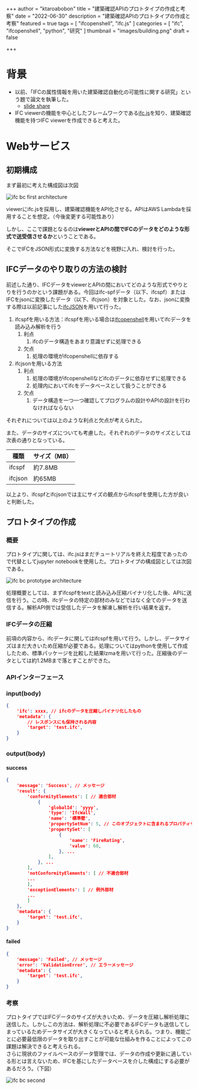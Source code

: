 +++
author = "ktaroabobon"
title = "建築確認APIのプロトタイプの作成と考察"
date = "2022-06-30"
description = "建築確認APIのプロトタイプの作成と考察"
featured = true
tags = [
"ifcopenshell",
"ifc.js"
]
categories = [
"ifc",
"ifcopenshell",
"python",
"研究"
]
thumbnail = "images/building.png"
draft = false

+++

# 背景

- 以前、「IFCの属性情報を用いた建築確認自動化の可能性に関する研究」という題で論文を執筆した。
  - [slide share](https://www.slideshare.net/KeitaroWatanabe2/20220225-251744026)
- IFC viewerの機能を中心としたフレームワークである[ifc.js](https://ifcjs.github.io/info/ja/)を知り、建築確認機能を持つIFC viewerを作成できると考えた。

# Webサービス

## 初期構成

まず最初に考えた構成図は次図

![ifc bc first architecture](/post/research/ifc-bc-prototype/ifc-bc-first.png)

viewerにifc.jsを採用し、建築確認機能をAPI化させる。APIはAWS Lambdaを採用することを想定。（今後変更する可能性あり）

しかし、ここで課題となるのは**viewerとAPIの間でIFCのデータをどのような形式で送受信させるか**ということである。

そこでIFCをJSON形式に変換する方法などを視野に入れ、検討を行った。

## IFCデータのやり取りの方法の検討

前述した通り、IFCデータをviewerとAPIの間においてどのような形式でやりとりを行うのかという課題がある。今回はifc-spfデータ（以下、ifcspf）またはIFCをjsonに変換したデータ（以下、ifcjson）を対象とした。なお、jsonに変換する際は以前記事にした[ifcJSON](https://ktaroabobon.github.io/post/architecture/ifcjson-about/)を用いて行った。

1. ifcspfを用いる方法：ifcspfを用いる場合は[ifcopenshell](http://ifcopenshell.org/)を用いてifcデータを読み込み解析を行う
   1. 利点
      1. ifcのデータ構造をあまり意識せずに処理できる
   2. 欠点
      1. 処理の環境がifcopenshellに依存する
2. ifcjsonを用いる方法
   1. 利点
      1. 処理の環境がifcopenshellなどifcのデータに依存せずに処理できる
      2. 処理内においてifcをデータベースとして扱うことができる
   2. 欠点
      1. データ構造を一つ一つ確認してプログラムの設計やAPIの設計を行わなければならない

それぞれについては以上のような利点と欠点が考えられた。

また、データのサイズについても考慮した。それぞれのデータのサイズとしては次表の通りとなっている。

   種類 | サイズ（MB）
--------|------
ifcspf | 約7.8MB
ifcjson| 約65MB

以上より、ifcspfとifcjsonでは主にサイズの観点からifcspfを使用した方が良いと判断した。

## プロトタイプの作成

### 概要

プロトタイプに関しては、ifc.jsはまだチュートリアルを終えた程度であったので代替としてjupyter notebookを使用した。プロトタイプの構成図としては次図である。

![ifc bc prototype architecture](/post/research/ifc-bc-prototype/ifc-bc-prototype.png)

処理概要としては、まずifcspfをtextと読み込み圧縮バイナリ化した後、APIに送信を行う。この時、ifcデータの特定の部材のみなどではなく全てのデータを送信する。解析API側では受信したデータを解凍し解析を行い結果を返す。

### IFCデータの圧縮

前項の内容から、ifcデータに関してはifcspfを用いて行う。しかし、データサイズはまだ大きいため圧縮が必要である。処理についてはpythonを使用して作成したため、標準パッケージを比較した結果lzmaを用いて行った。圧縮後のデータとしては約1.2MBまで落とすことができた。

### APIインターフェース

### input(body)

```json
{
	'ifc': xxxx, // ifcのデータを圧縮しバイナリ化したもの
	'metadata': { 
		// レスポンスにも保持される内容
		'target': 'test.ifc',
	}
}
```

### output(body)

#### success

```json
{
	'message': 'Success', // メッセージ
	'result': {
		'conformityElements': [ // 適合部材
			{
				'globalId': 'yyyy',
				'type': 'IfcWall',
				'name': '標準壁',
				'propertySetNum': 5, // このオブジェクトに含まれるプロパティセットの数
				'propertySet': [
					{
						'name': 'FireRating',
						'value': 60,
					}, ...
				],
			}, ...
		],
		'notConformityElements': [ // 不適合部材
		...
		],
		'exceptionElements': [ // 例外部材
		...
		]
	},
	'metadata': { 
		'target': 'test.ifc',
	}
}
```

#### failed

```json
{
	'message': 'Failed', // メッセージ
	'error': 'ValidationError', // エラーメッセージ
	'metadata': { 
		'target': 'test.ifc',
	}
}
```

### 考察

プロトタイプではIFCデータのサイズが大きいため、データを圧縮し解析処理に送信した。しかしこの方法は、解析処理に不必要であるIFCデータも送信してしまっているためデータサイズが大きくなっていると考えられる。つまり、機能ごとに必要最低限のデータを取り出すことが可能な仕組みを作ることによってこの課題は解決できると考えられる。  
さらに現状のファイルベースのデータ管理では、データの作成や更新に適している形とは言えないため、IFCを基にしたデータベースを介した構成にする必要があるだろう。（下図）

![ifc bc second](/post/research/ifc-bc-prototype/ifc-bc-second.png)